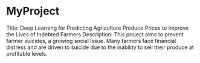 # MyProject
Title: Deep Learning for Predicting Agriculture Produce Prices to Improve the Lives of Indebted Farmers  Description: This project aims to prevent farmer suicides, a growing social issue. Many farmers face financial distress and are driven to suicide due to the inability to sell their produce at profitable levels.
